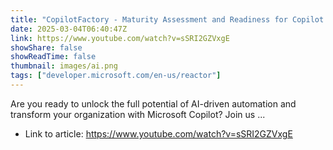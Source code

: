 ```yaml
---
title: "CopilotFactory - Maturity Assessment and Readiness for Copilot Development"
date: 2025-03-04T06:40:47Z
link: https://www.youtube.com/watch?v=sSRI2GZVxgE
showShare: false
showReadTime: false
thumbnail: images/ai.png
tags: ["developer.microsoft.com/en-us/reactor"]
---
```

Are you ready to unlock the full potential of AI-driven automation and transform your organization with Microsoft Copilot? Join us ...

- Link to article: https://www.youtube.com/watch?v=sSRI2GZVxgE